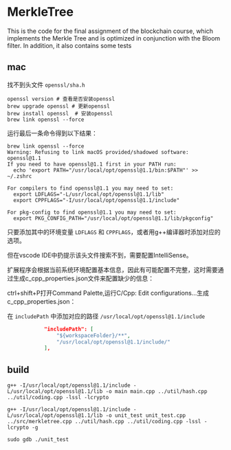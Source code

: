 # MerkleTree

This is the code for the final assignment of the blockchain course, which implements the Merkle Tree and is optimized in conjunction with the Bloom filter. In addition, it also contains some tests

## mac

找不到头文件 `openssl/sha.h`

```shell
openssl version # 查看是否安装openssl
brew upgrade openssl # 更新openssl
brew install openssl  # 安装openssl
brew link openssl --force
```

运行最后一条命令得到以下结果：

```shell
brew link openssl --force
Warning: Refusing to link macOS provided/shadowed software: openssl@1.1
If you need to have openssl@1.1 first in your PATH run:
  echo 'export PATH="/usr/local/opt/openssl@1.1/bin:$PATH"' >> ~/.zshrc

For compilers to find openssl@1.1 you may need to set:
  export LDFLAGS="-L/usr/local/opt/openssl@1.1/lib"
  export CPPFLAGS="-I/usr/local/opt/openssl@1.1/include"

For pkg-config to find openssl@1.1 you may need to set:
  export PKG_CONFIG_PATH="/usr/local/opt/openssl@1.1/lib/pkgconfig"
```

只要添加其中的环境变量 `LDFLAGS` 和 `CPPFLAGS`，或者用g++编译器时添加对应的选项。

但在vscode IDE中扔提示该头文件搜索不到，需要配置IntelliSense。

扩展程序会根据当前系统环境配置基本信息，因此有可能配置不完整，这时需要通过生成c_cpp_properties.json文件来配置缺少的信息：

ctrl+shift+P打开Command Palette,运行C/Cpp: Edit configurations...生成c_cpp_properties.json：

在 `includePath` 中添加对应的路径 `/usr/local/opt/openssl@1.1/include`

```json
            "includePath": [
                "${workspaceFolder}/**",
                "/usr/local/opt/openssl@1.1/include/"
            ],
```

## build

```shell
g++ -I/usr/local/opt/openssl@1.1/include -L/usr/local/opt/openssl@1.1/lib -o main main.cpp ../util/hash.cpp ../util/coding.cpp -lssl -lcrypto
```

```shell
g++ -I/usr/local/opt/openssl@1.1/include -L/usr/local/opt/openssl@1.1/lib -o unit_test unit_test.cpp ../src/merkletree.cpp ../util/hash.cpp ../util/coding.cpp -lssl -lcrypto -g

sudo gdb ./unit_test
```
